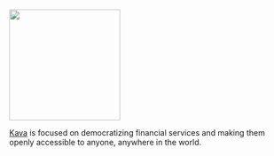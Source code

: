 # <p align="center">
  <img width="200" src="https://user-images.githubusercontent.com/95366163/149373067-1778652a-0040-40bb-b87e-37a09f9f0712.png">
</p>

[Kava](https://www.kava.io/) is focused on democratizing financial services and making them openly accessible to anyone, anywhere in the world.  <br>
<br>
